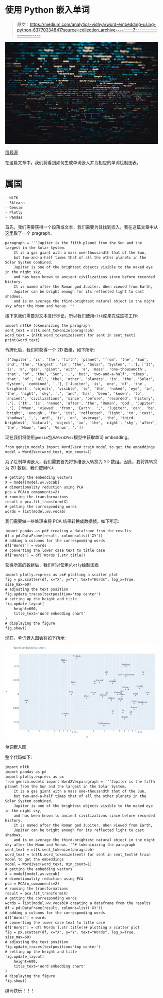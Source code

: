 # 使用 Python 嵌入单词

> 原文：<https://medium.com/analytics-vidhya/word-embedding-using-python-63770334841?source=collection_archive---------7----------------------->

![](img/ec2e678578faa247deb0cc6dfe4dc36b.png)

[信号源](https://www.pexels.com/photo/screen-web-design-developing-codes-1936299/)

在这篇文章中，我们将看到如何生成单词嵌入并为相应的单词绘制图表。

# 属国

```
- NLTK
- Sklearn
- Gensim
- Plotly
- Pandas
```

首先，我们需要获得一个段落或文本，我们需要为其找到嵌入，我在这篇文章中从[这里](https://en.wikipedia.org/wiki/Jupiter)取了一个 pragraph。

```
paragraph = '''Jupiter is the fifth planet from the Sun and the largest in the Solar System. 
    It is a gas giant with a mass one-thousandth that of the Sun, 
    but two-and-a-half times that of all the other planets in the Solar System combined. 
    Jupiter is one of the brightest objects visible to the naked eye in the night sky, 
    and has been known to ancient civilizations since before recorded history. 
    It is named after the Roman god Jupiter. When viewed from Earth, 
    Jupiter can be bright enough for its reflected light to cast shadows, 
    and is on average the third-brightest natural object in the night sky after the Moon and Venus.'''
```

接下来我们需要对文本进行标记，所以我们使用`nltk`库来完成这项工作:

```
import nltk# tokeninizing the paragraph
sent_text = nltk.sent_tokenize(paragraph)
word_text = [nltk.word_tokenize(sent) for sent in sent_text]
print(word_text)
```

令牌化后，我们将获得一个 2D 数组，如下所示:

```
[['Jupiter', 'is', 'the', 'fifth', 'planet', 'from', 'the', 'Sun', 'and', 'the', 'largest', 'in', 'the', 'Solar', 'System', '.'], ['It', 'is', 'a', 'gas', 'giant', 'with', 'a', 'mass', 'one-thousandth', 'that', 'of', 'the', 'Sun', ',', 'but', 'two-and-a-half', 'times', 'that', 'of', 'all', 'the', 'other', 'planets', 'in', 'the', 'Solar', 'System', 'combined', '.'], ['Jupiter', 'is', 'one', 'of', 'the', 'brightest', 'objects', 'visible', 'to', 'the', 'naked', 'eye', 'in', 'the', 'night', 'sky', ',', 'and', 'has', 'been', 'known', 'to', 'ancient', 'civilizations', 'since', 'before', 'recorded', 'history', '.'], ['It', 'is', 'named', 'after', 'the', 'Roman', 'god', 'Jupiter', '.'], ['When', 'viewed', 'from', 'Earth', ',', 'Jupiter', 'can', 'be', 'bright', 'enough', 'for', 'its', 'reflected', 'light', 'to', 'cast', 'shadows', ',', 'and', 'is', 'on', 'average', 'the', 'third-brightest', 'natural', 'object', 'in', 'the', 'night', 'sky', 'after', 'the', 'Moon', 'and', 'Venus', '.']]
```

现在我们将使用`gensim`包从`Word2Vec`模型中获取单词 embedding。

```
from gensim.models import Word2Vec# train model to get the embeddings
model = Word2Vec(word_text, min_count=1)
```

为了绘制单词嵌入，我们需要首先将多维嵌入转换为 2D 数组。因此，要将其转换为 2D 数组，我们使用`PCA`

```
# getting the embedding vectors
X = model[model.wv.vocab]
# dimentionality reduction using PCA
pca = PCA(n_components=2)
# running the transformations
result = pca.fit_transform(X)
# getting the corresponding words
words = list(model.wv.vocab)
```

我们需要做一些处理来将 PCA 结果转换成数据帧，如下所示:

```
import pandas as pd# creating a dataframe from the results
df = pd.DataFrame(result, columns=list('XY'))
# adding a columns for the corresponding words
df['Words'] = words
# converting the lower case text to title case
df['Words'] = df['Words'].str.title()
```

获得所需的数组后，我们可以使用`plotly`绘制图表

```
import plotly.express as px# plotting a scatter plot
fig = px.scatter(df, x="X", y="Y", text="Words", log_x=True, size_max=60)
# adjusting the text position
fig.update_traces(textposition='top center')
# setting up the height and title
fig.update_layout(
    height=600,
    title_text='Word embedding chart'
)
# displaying the figure
fig.show()
```

现在，单词嵌入图表将如下所示:

![](img/427e318475f507176c383bb1ee12ea46.png)

单词嵌入图

整个代码如下:

```
import nltk
import pandas as pd
import plotly.express as px
from gensim.models import Word2Vecparagraph = '''Jupiter is the fifth planet from the Sun and the largest in the Solar System. 
    It is a gas giant with a mass one-thousandth that of the Sun, 
    but two-and-a-half times that of all the other planets in the Solar System combined. 
    Jupiter is one of the brightest objects visible to the naked eye in the night sky, 
    and has been known to ancient civilizations since before recorded history. 
    It is named after the Roman god Jupiter. When viewed from Earth, 
    Jupiter can be bright enough for its reflected light to cast shadows, 
    and is on average the third-brightest natural object in the night sky after the Moon and Venus.'''# tokeninizing the paragraph
sent_text = nltk.sent_tokenize(paragraph)
word_text = [nltk.word_tokenize(sent) for sent in sent_text]# train model to get the embeddings
model = Word2Vec(word_text, min_count=1)
# getting the embedding vectors
X = model[model.wv.vocab]
# dimentionality reduction using PCA
pca = PCA(n_components=2)
# running the transformations
result = pca.fit_transform(X)
# getting the corresponding words
words = list(model.wv.vocab)# creating a dataframe from the results
df = pd.DataFrame(result, columns=list('XY'))
# adding a columns for the corresponding words
df['Words'] = words
# converting the lower case text to title case
df['Words'] = df['Words'].str.title()# plotting a scatter plot
fig = px.scatter(df, x="X", y="Y", text="Words", log_x=True, size_max=60)
# adjusting the text position
fig.update_traces(textposition='top center')
# setting up the height and title
fig.update_layout(
    height=600,
    title_text='Word embedding chart'
)
# displaying the figure
fig.show()
```

编码快乐！！！